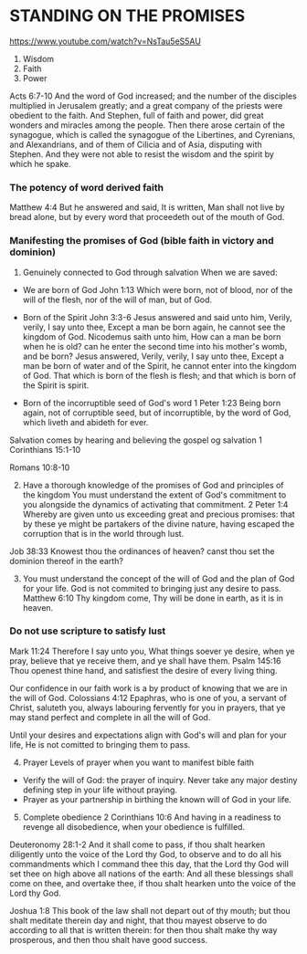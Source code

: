# STANDING ON THE PROMISES
https://www.youtube.com/watch?v=NsTau5eS5AU

1. Wisdom
2. Faith
3. Power

Acts 6:7-10 And the word of God increased; and the number of the disciples multiplied in Jerusalem greatly; and a great company of the priests were obedient to the faith.
And Stephen, full of faith and power, did great wonders and miracles among the people.
Then there arose certain of the synagogue, which is called the synagogue of the Libertines, and Cyrenians, and Alexandrians, and of them of Cilicia and of Asia, disputing with Stephen.
And they were not able to resist the wisdom and the spirit by which he spake.

### The potency of word derived faith
Matthew 4:4 But he answered and said, It is written, Man shall not live by bread alone, but by every word that proceedeth out of the mouth of God.

### Manifesting the promises of God (bible faith in victory and dominion)
1. Genuinely connected to God through salvation
  When we are saved:
  - We are born of God
    John 1:13 Which were born, not of blood, nor of the will of the flesh, nor of the will of man, but of God.

  - Born of the Spirit
    John 3:3-6 Jesus answered and said unto him, Verily, verily, I say unto thee, Except a man be born again, he cannot see the kingdom of God.
    Nicodemus saith unto him, How can a man be born when he is old? can he enter the second time into his mother's womb, and be born?
    Jesus answered, Verily, verily, I say unto thee, Except a man be born of water and of the Spirit, he cannot enter into the kingdom of God.
    That which is born of the flesh is flesh; and that which is born of the Spirit is spirit.

  - Born of the incorruptible seed of God's word
    1 Peter 1:23 Being born again, not of corruptible seed, but of incorruptible, by the word of God, which liveth and abideth for ever.

  Salvation comes by hearing and believing the gospel og salvation
  1 Corinthians 15:1-10

  Romans 10:8-10

2. Have a thorough knowledge of the promises of God and principles of the kingdom
  You must understand the extent of God's commitment to you alongside the dynamics of activating that commitment.
  2 Peter 1:4 Whereby are given unto us exceeding great and precious promises: that by these ye might be partakers of the divine nature, having escaped the corruption that is in the world through lust.

  Job 38:33 Knowest thou the ordinances of heaven? canst thou set the dominion thereof in the earth?

3. You must understand the concept of the will of God and the plan of God for your life.
  God is not commited to bringing just any desire to pass.
  Matthew 6:10 Thy kingdom come, Thy will be done in earth, as it is in heaven.

  ### Do not use scripture to satisfy lust
  Mark 11:24 Therefore I say unto you, What things soever ye desire, when ye pray, believe that ye receive them, and ye shall have them.
  Psalm 145:16 Thou openest thine hand, and satisfiest the desire of every living thing.

  Our confidence in our faith work is a by product of knowing that we are in the will of God.
    Colossians 4:12 Epaphras, who is one of you, a servant of Christ, saluteth you, always labouring fervently for you in prayers, that ye may stand perfect and complete in all the will of God.

  Until your desires and expectations align with God's will and plan for your life, He is not comitted to bringing them to pass.

4. Prayer
  Levels of prayer when you want to manifest bible faith
  - Verify the will of God: the prayer of inquiry. 
    Never take any major destiny defining step in your life without praying.
  - Prayer as your partnership in birthing the known will of God in your life.

5. Complete obedience
  2 Corinthians 10:6 And having in a readiness to revenge all disobedience, when your obedience is fulfilled.

  Deuteronomy 28:1-2 And it shall come to pass, if thou shalt hearken diligently unto the voice of the Lord thy God, to observe and to do all his commandments which I command thee this day, that the Lord thy God will set thee on high above all nations of the earth:
  And all these blessings shall come on thee, and overtake thee, if thou shalt hearken unto the voice of the Lord thy God.

  Joshua 1:8 This book of the law shall not depart out of thy mouth; but thou shalt meditate therein day and night, that thou mayest observe to do according to all that is written therein: for then thou shalt make thy way prosperous, and then thou shalt have good success.
